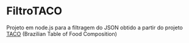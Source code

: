 # FiltroTACO

Projeto em node.js para a filtragem do JSON obtido a partir do projeto [TACO](https://github.com/raulfdm/taco-api) (Brazilian Table of Food Composition)